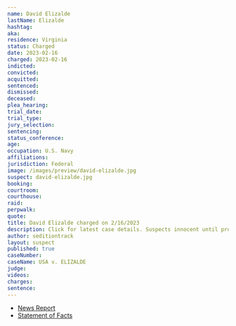 ```yaml
---
name: David Elizalde
lastName: Elizalde
hashtag: 
aka:
residence: Virginia
status: Charged
date: 2023-02-16
charged: 2023-02-16
indicted:
convicted:
acquitted:
sentenced:
dismissed:
deceased:
plea_hearing:
trial_date:
trial_type:
jury_selection:
sentencing:
status_conference:
age:
occupation: U.S. Navy
affiliations:
jurisdiction: Federal
image: /images/preview/david-elizalde.jpg
suspect: david-elizalde.jpg
booking:
courtroom:
courthouse:
raid:
perpwalk:
quote:
title: David Elizalde charged on 2/16/2023
description: Click for latest case details. Suspects innocent until proven guilty.
author: seditiontrack
layout: suspect
published: true
caseNumber: 
caseName: USA v. ELIZALDE
judge:
videos:
charges:
sentence:
---
```

- [News Report](https://apnews.com/article/david-elizalde-capitol-riot-uss-harry-truman-e4794872429d13e5ad7a5958510cef64)
- [Statement of Facts](https://storage.courtlistener.com/recap/gov.uscourts.dcd.252255/gov.uscourts.dcd.252255.1.1_2.pdf)

